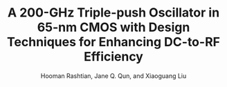 ---
type: conference
title: A 200-GHz Triple-push Oscillator in 65-nm CMOS with Design Techniques for Enhancing DC-to-RF Efficiency
author: Hooman Rashtian, Jane Q. Qun, and Xiaoguang Liu
journal:
volume:
number:
year: 2016
month: Jan.
doi: 10.1109/SIRF.2016.7445473
pages:
publisher:
booktitle: IEEE Radio and Wireless Symposium (RWS)
note:
sort_key: 201601
---